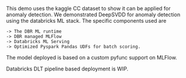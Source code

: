 This demo uses the kaggle CC dataset to show it can be applied for anomaly detection. We demonstrated DeepSVDD for anomaly detection using the databricks ML stack. The specific components used are

    -> The DBR ML runtime 
    -> DBR managed MLFlow
    -> Databricks ML Serving
    -> Optimized Pyspark Pandas UDFs for batch scoring.

The model deployed is based on a custom pyfunc support on MLFlow. 

Databricks DLT pipeline based deployment is WIP.

